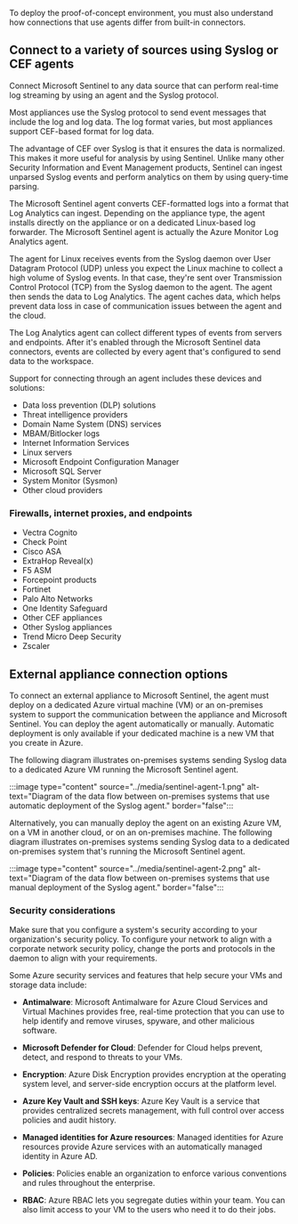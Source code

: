 To deploy the proof-of-concept environment, you must also understand how connections that use agents differ from built-in connectors.

## Connect to a variety of sources using Syslog or CEF agents

Connect Microsoft Sentinel to any data source that can perform real-time log streaming by using an agent and the Syslog protocol.

Most appliances use the Syslog protocol to send event messages that include the log and log data. The log format varies, but most appliances support CEF-based format for log data.

The advantage of CEF over Syslog is that it ensures the data is normalized. This makes it more useful for analysis by using Sentinel. Unlike many other Security Information and Event Management products, Sentinel can ingest unparsed Syslog events and perform analytics on them by using query-time parsing.

The Microsoft Sentinel agent converts CEF-formatted logs into a format that Log Analytics can ingest. Depending on the appliance type, the agent installs directly on the appliance or on a dedicated Linux-based log forwarder. The Microsoft Sentinel agent is actually the Azure Monitor Log Analytics agent.

The agent for Linux receives events from the Syslog daemon over User Datagram Protocol (UDP) unless you expect the Linux machine to collect a high volume of Syslog events. In that case, they're sent over Transmission Control Protocol (TCP) from the Syslog daemon to the agent. The agent then sends the data to Log Analytics. The agent caches data, which helps prevent data loss in case of communication issues between the agent and the cloud.

The Log Analytics agent can collect different types of events from servers and endpoints. After it's enabled through the Microsoft Sentinel data connectors, events are collected by every agent that's configured to send data to the workspace.

Support for connecting through an agent includes these devices and solutions:

- Data loss prevention (DLP) solutions
- Threat intelligence providers
- Domain Name System (DNS) services
- MBAM/Bitlocker logs
- Internet Information Services
- Linux servers
- Microsoft Endpoint Configuration Manager
- Microsoft SQL Server
- System Monitor (Sysmon)
- Other cloud providers

### Firewalls, internet proxies, and endpoints

- Vectra Cognito
- Check Point
- Cisco ASA
- ExtraHop Reveal(x)
- F5 ASM
- Forcepoint products
- Fortinet
- Palo Alto Networks
- One Identity Safeguard
- Other CEF appliances
- Other Syslog appliances
- Trend Micro Deep Security
- Zscaler

## External appliance connection options

To connect an external appliance to Microsoft Sentinel, the agent must deploy on a dedicated Azure virtual machine (VM) or an on-premises system to support the communication between the appliance and Microsoft Sentinel. You can deploy the agent automatically or manually. Automatic deployment is only available if your dedicated machine is a new VM that you create in Azure.

The following diagram illustrates on-premises systems sending Syslog data to a dedicated Azure VM running the Microsoft Sentinel agent.

:::image type="content" source="../media/sentinel-agent-1.png" alt-text="Diagram of the data flow between on-premises systems that use automatic deployment of the Syslog agent." border="false":::

Alternatively, you can manually deploy the agent on an existing Azure VM, on a VM in another cloud, or on an on-premises machine. The following diagram illustrates on-premises systems sending Syslog data to a dedicated on-premises system that's running the Microsoft Sentinel agent.

:::image type="content" source="../media/sentinel-agent-2.png" alt-text="Diagram of the data flow between on-premises systems that use manual deployment of the Syslog agent." border="false":::

### Security considerations

Make sure that you configure a system's security according to your organization's security policy. To configure your network to align with a corporate network security policy, change the ports and protocols in the daemon to align with your requirements.

Some Azure security services and features that help secure your VMs and storage data include:

- **Antimalware**: Microsoft Antimalware for Azure Cloud Services and Virtual Machines provides free, real-time protection that you can use to help identify and remove viruses, spyware, and other malicious software.

- **Microsoft Defender for Cloud**: Defender for Cloud helps prevent, detect, and respond to threats to your VMs.

- **Encryption**: Azure Disk Encryption provides encryption at the operating system level, and server-side encryption occurs at the platform level.

- **Azure Key Vault and SSH keys**: Azure Key Vault is a service that provides centralized secrets management, with full control over access policies and audit history.

- **Managed identities for Azure resources**: Managed identities for Azure resources provide Azure services with an automatically managed identity in Azure AD.

- **Policies**: Policies enable an organization to enforce various conventions and rules throughout the enterprise.

- **RBAC**: Azure RBAC lets you segregate duties within your team. You can also limit access to your VM to the users who need it to do their jobs.

